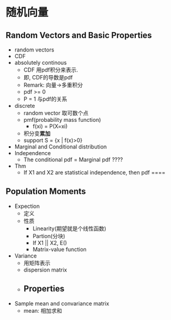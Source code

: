 # 随机向量

## Random Vectors and Basic Properties
- random vectors
- CDF
- absolutely continous
    - CDF 用pdf积分来表示.
    - 即, CDF的导数是pdf
    - Remark: 向量->多重积分
    - pdf >= 0
    - P = 1 与pdf的关系
- discrete 
    - random vector 取可数个点
    - pmf(probability mass function)
        - f(xi) = P(X=xi)
    - 积分变**累加**
    - support S = {x | f(x)>0}
- Marginal and Conditional distribution
- Independence 
    - The conditional pdf = Marginal pdf ????
- Thm
    - If X1 and X2 are statistical independence, then pdf ====

## Population Moments
- Expection
    - 定义
    - 性质
        - Linearity(期望就是个线性函数)
        - Partion(分块)
        - If X1 || X2, E()
        - Matrix-value function
- Variance
    - 用矩阵表示
    - dispersion matrix
    - Properties
        - 
- Sample mean and convariance matrix
    - mean: 相加求和 